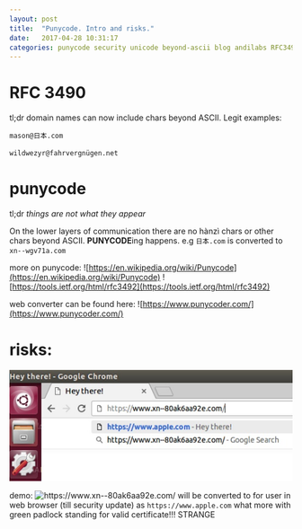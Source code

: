 ```yaml
---
layout: post
title:  "Punycode. Intro and risks."
date:   2017-04-28 10:31:17
categories: punycode security unicode beyond-ascii blog andilabs RFC3490 RFC3492
---
```



RFC 3490
========
tl;dr domain names can now include chars beyond ASCII. Legit examples:

`mason@日本.com`

`wildwezyr@fahrvergnügen.net`


punycode
========
tl;dr *things are not what they appear*

On the lower layers of communication there are no hànzì chars or other chars beyond ASCII. **PUNYCODE**ing happens.
e.g `日本.com` is converted to `xn--wgv71a.com`

more on punycode:
![https://en.wikipedia.org/wiki/Punycode](https://en.wikipedia.org/wiki/Punycode)
![https://tools.ietf.org/html/rfc3492](https://tools.ietf.org/html/rfc3492)

web converter can be found here: 
![https://www.punycoder.com/](https://www.punycoder.com/)


risks:
======

![fake apple.com looking pretty legit](/assets/punycode-fake-apple-website.jpg)

demo: ![https://www.xn--80ak6aa92e.com/ ](https://www.xn--80ak6aa92e.com/) will be converted to for user in web browser (till security update) as `https://www.apple.com` what more with green padlock standing for valid certificate!!! STRANGE



